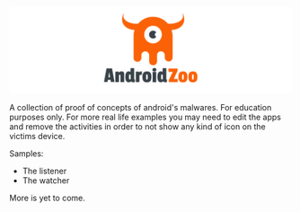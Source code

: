 ![Android Zoo](android-zoo.png)

A collection of proof of concepts of android's malwares. For education purposes only.
For more real life examples you may need to edit the apps and remove the activities in order to not show any kind of icon on the victims device.

Samples:
  - The listener
  - The watcher

More is yet to come.
